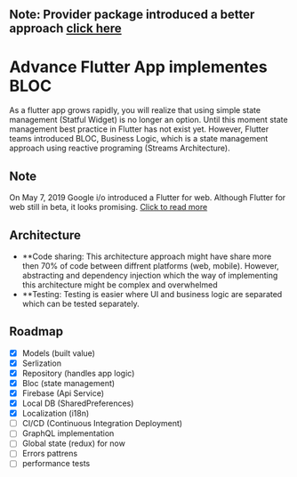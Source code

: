 ## Note: Provider package introduced a better approach [click here](https://pub.dev/packages/provider)

# Advance Flutter App implementes BLOC
As a flutter app grows rapidly, you will realize that using simple state management (Statful Widget) is no longer an option. Until this moment state management best practice in Flutter has not exist yet. However, Flutter teams introduced BLOC, Business Logic, which is a state management approach using reactive programing (Streams Architecture).
## Note
On May 7, 2019 Google i/o introduced a Flutter for web. Although Flutter for web still in beta, it looks promising. [Click to read more](https://developers.googleblog.com/2019/05/Flutter-io19.html)
## Architecture
- **Code sharing: 
    This architecture approach might have share more then 70% of code between diffrent platforms (web, mobile). However, abstracting and dependency injection which the way of implementing this architecture might be complex and overwhelmed
- **Testing: 
    Testing is easier where UI and business logic are separated which can be tested separately.
## Roadmap
  - [x] Models (built value) 
  - [x] Serlization
  - [x] Repository (handles app logic)
  - [x] Bloc (state management)
  - [x] Firebase (Api Service)
  - [x] Local DB (SharedPreferences)
  - [x] Localization (i18n)
  - [ ] CI/CD (Continuous Integration Deployment)
  - [ ] GraphQL implementation
  - [ ] Global state (redux) for now
  - [ ] Errors pattrens
  - [ ] performance tests
